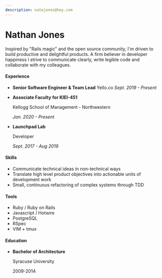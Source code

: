 ```yaml
---
description: natejones@hey.com
---
```


# Nathan Jones

Inspired by "Rails magic" and the open source community, I'm driven to build productive and delightful products. A firm believer in developer happiness I strive to communicate clearly, write legible code and collaborate with my colleagues.

#### **Experience**

* **Senior Software Engineer & Team Lead**  Yello.co  _Sept. 2019 - Present_
* **Associate Faculty** **for KIEI-451** 

  Kellogg School of Management - Northwestern 

  _Jan. 2020 - Present_

* **Launchpad Lab** 

  Developer 

  _Sept. 2017 - Aug 2019_

#### Skills

* Communicate technical ideas in non-technical ways
* Translate high level product objectives into actionable units of development work
* Small, continuous refactoring of complex systems through TDD

#### Tools

* Ruby / Ruby on Rails
* Javascript / Hotwire
* PostgreSQL
* RSpec
* VIM + tmux

#### Education

* **Bachelor of Architecture** 

  Syracuse University

  2009-2014

